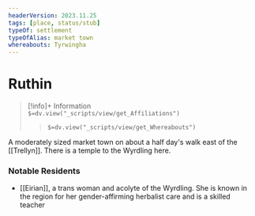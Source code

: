 ```yaml
---
headerVersion: 2023.11.25
tags: [place, status/stub]
typeOf: settlement
typeOfAlias: market town
whereabouts: Tyrwingha
---
```

# Ruthin
>[!info]+ Information  
> `$=dv.view("_scripts/view/get_Affiliations")`  
>> `$=dv.view("_scripts/view/get_Whereabouts")`

A moderately sized market town on about a half day's walk east of the [[Trellyn]]. There is a temple to the Wyrdling here.
### Notable Residents
* [[Eirian]], a trans woman and acolyte of the Wyrdling. She is known in the region for her gender-affirming herbalist care and is a skilled teacher
